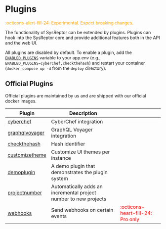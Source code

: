 # Plugins
<span style="color:orange;">:octicons-alert-fill-24: Experimental. Expect breaking changes.</span>

The functionality of SysReptor can be extended by plugins. 
Plugins can hook into the SysReptor core and provide additional features both in the API and the web UI.

All plugins are disabled by default. To enable a plugin, add the [`ENABLED_PLUGINS`](./configuration.md#plugins) variable to your app.env (e.g., `ENABLED_PLUGINS=cyberchef,checkthehash`) and restart your container (`docker compose up -d` from the `deploy` directory).


## Official Plugins

Official plugins are maintained by us and are shipped with our official docker images.

| Plugin | Description |     |
| ------ | ----------- | --- |
| [cyberchef](https://github.com/Syslifters/sysreptor/tree/main/plugins/cyberchef) | CyberChef integration | |
| [graphqlvoyager](https://github.com/Syslifters/sysreptor/tree/main/plugins/graphqlvoyager) | GraphQL Voyager integration | |
| [checkthehash](https://github.com/Syslifters/sysreptor/tree/main/plugins/checkthehash) | Hash identifier | |
| [customizetheme](https://github.com/Syslifters/sysreptor/tree/main/plugins/customizetheme) | Customize UI themes per instance | |
| [demoplugin](https://github.com/Syslifters/sysreptor/tree/main/plugins/demoplugin) | A demo plugin that demonstrates the plugin system | |
| [projectnumber](https://github.com/Syslifters/sysreptor/tree/main/plugins/projectnumber) | Automatically adds an incremental project number to new projects | |
| [webhooks](https://github.com/Syslifters/sysreptor/tree/main/plugins/webhooks) | Send webhooks on certain events | <span style="color:red;">:octicons-heart-fill-24: Pro only</span> |


<!--
## Custom Plugins
It is possible to develop and load custom plugins.

The plugin system is currently experimental. Expect breaking changes anytime. Use at own risk.
-->
